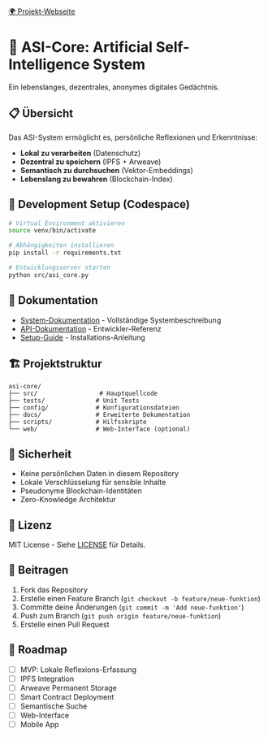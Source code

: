 
[🌍 Projekt-Webseite](https://swisscomfort.github.io/asi-core-site/)

# 🧠 ASI-Core: Artificial Self-Intelligence System

Ein lebenslanges, dezentrales, anonymes digitales Gedächtnis.

## 📋 Übersicht

Das ASI-System ermöglicht es, persönliche Reflexionen und Erkenntnisse:

- **Lokal zu verarbeiten** (Datenschutz)
- **Dezentral zu speichern** (IPFS + Arweave)
- **Semantisch zu durchsuchen** (Vektor-Embeddings)
- **Lebenslang zu bewahren** (Blockchain-Index)

## 🚀 Development Setup (Codespace)

```bash
# Virtual Environment aktivieren
source venv/bin/activate

# Abhängigkeiten installieren
pip install -r requirements.txt

# Entwicklungsserver starten
python src/asi_core.py
```

## 📖 Dokumentation

- [System-Dokumentation](./ASI_System_Dokumentation.md) - Vollständige Systembeschreibung
- [API-Dokumentation](./docs/api.md) - Entwickler-Referenz
- [Setup-Guide](./docs/setup.md) - Installations-Anleitung

## 🏗️ Projektstruktur

```
asi-core/
├── src/                 # Hauptquellcode
├── tests/              # Unit Tests
├── config/             # Konfigurationsdateien
├── docs/               # Erweiterte Dokumentation
├── scripts/            # Hilfsskripte
└── web/                # Web-Interface (optional)
```

## 🔐 Sicherheit

- Keine persönlichen Daten in diesem Repository
- Lokale Verschlüsselung für sensible Inhalte
- Pseudonyme Blockchain-Identitäten
- Zero-Knowledge Architektur

## 📄 Lizenz

MIT License - Siehe [LICENSE](./LICENSE) für Details.

## 🤝 Beitragen

1. Fork das Repository
2. Erstelle einen Feature Branch (`git checkout -b feature/neue-funktion`)
3. Committe deine Änderungen (`git commit -m 'Add neue-funktion'`)
4. Push zum Branch (`git push origin feature/neue-funktion`)
5. Erstelle einen Pull Request

## 🎯 Roadmap

- [ ] MVP: Lokale Reflexions-Erfassung
- [ ] IPFS Integration
- [ ] Arweave Permanent Storage
- [ ] Smart Contract Deployment
- [ ] Semantische Suche
- [ ] Web-Interface
- [ ] Mobile App
